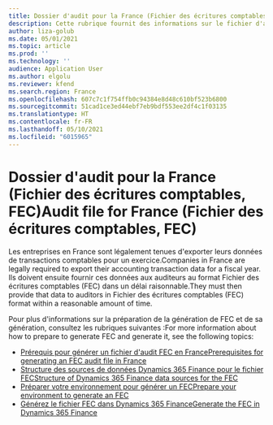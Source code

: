 ```yaml
---
title: Dossier d'audit pour la France (Fichier des écritures comptables, FEC)
description: Cette rubrique fournit des informations sur le fichier d'audit du Fichier des écritures comptables (FEC) et des liens vers des rubriques expliquant comment configurer et générer un FEC dans Microsoft Dynamics 365 Finance.
author: liza-golub
ms.date: 05/01/2021
ms.topic: article
ms.prod: ''
ms.technology: ''
audience: Application User
ms.author: elgolu
ms.reviewer: kfend
ms.search.region: France
ms.openlocfilehash: 607c7c1f754ffb0c94384e8d48c610bf523b6800
ms.sourcegitcommit: 51cad1ce3ed44ebf7eb9bdf553ee2df4c1f03135
ms.translationtype: HT
ms.contentlocale: fr-FR
ms.lasthandoff: 05/10/2021
ms.locfileid: "6015965"
---
```

# <a name="audit-file-for-france-fichier-des-critures-comptables-fec"></a><span data-ttu-id="16c37-103">Dossier d'audit pour la France (Fichier des écritures comptables, FEC)</span><span class="sxs-lookup"><span data-stu-id="16c37-103">Audit file for France (Fichier des écritures comptables, FEC)</span></span>

<span data-ttu-id="16c37-104">Les entreprises en France sont légalement tenues d'exporter leurs données de transactions comptables pour un exercice.</span><span class="sxs-lookup"><span data-stu-id="16c37-104">Companies in France are legally required to export their accounting transaction data for a fiscal year.</span></span> <span data-ttu-id="16c37-105">Ils doivent ensuite fournir ces données aux auditeurs au format Fichier des écritures comptables (FEC) dans un délai raisonnable.</span><span class="sxs-lookup"><span data-stu-id="16c37-105">They must then provide that data to auditors in Fichier des écritures comptables (FEC) format within a reasonable amount of time.</span></span>

<span data-ttu-id="16c37-106">Pour plus d'informations sur la préparation de la génération de FEC et de sa génération, consultez les rubriques suivantes :</span><span class="sxs-lookup"><span data-stu-id="16c37-106">For more information about how to prepare to generate FEC and generate it, see the following topics:</span></span>

- [<span data-ttu-id="16c37-107">Prérequis pour générer un fichier d'audit FEC en France</span><span class="sxs-lookup"><span data-stu-id="16c37-107">Prerequisites for generating an FEC audit file in France</span></span>](emea-fra-fec-audit-file-pre-requisites.md)
- [<span data-ttu-id="16c37-108">Structure des sources de données Dynamics 365 Finance pour le fichier FEC</span><span class="sxs-lookup"><span data-stu-id="16c37-108">Structure of Dynamics 365 Finance data sources for the FEC</span></span>](emea-fra-fec-audit-file-structure.md)
- [<span data-ttu-id="16c37-109">Préparer votre environnement pour générer un FEC</span><span class="sxs-lookup"><span data-stu-id="16c37-109">Prepare your environment to generate an FEC</span></span>](emea-fra-fec-audit-file-setup.md)
- [<span data-ttu-id="16c37-110">Générez le fichier FEC dans Dynamics 365 Finance</span><span class="sxs-lookup"><span data-stu-id="16c37-110">Generate the FEC in Dynamics 365 Finance</span></span>](emea-fra-fec-audit-file-generation.md)
